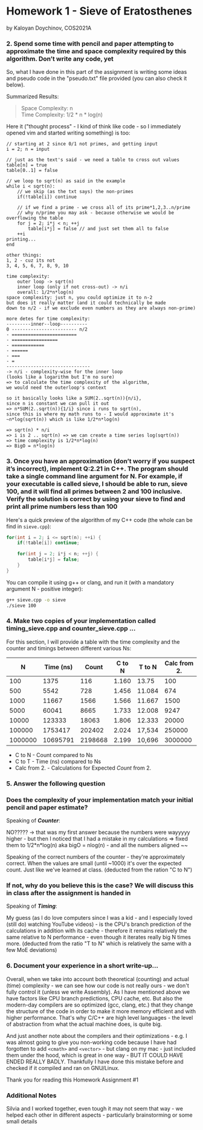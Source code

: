 # Homework 1 - Sieve of Eratosthenes

by Kaloyan Doychinov, COS2021A

### 2. Spend some time with pencil and paper attempting to approximate the time and space complexity required by this algorithm. Don’t write any code, yet

So, what I have done in this part of the assignment is writing some ideas and pseudo code in the "pseudo.txt" file provided (you can also check it below).

Summarized Results:

> Space Complexity: n  
> Time Complexity: 1/2 \* n \* log(n)

Here it ("thought process" - I kind of think like code - so I immediately opened vim and started writing something) is too:

```plaintext
// starting at 2 since 0/1 not primes, and getting input
i = 2; n = input

// just as the text's said - we need a table to cross out values
table[n] = true
table[0..1] = false

// we loop to sqrt(n) as said in the example
while i < sqrt(n):
	// we skip (as the txt says) the non-primes
	if(!table[i]) continue

	// if we find a prime - we cross all of its prime*1,2,3..n/prime
	// why n/prime you may ask - because otherwise we would be overflowing the table
	for j = 2; i*j < n; ++j
		table[i*j] = false // and just set them all to false
	++i
printing...
end

other things:
1, 2 - cuz its not
3, 4, 5, 6, 7, 8, 9, 10

time complexity:
	outer loop -> sqrt(n)
	inner loop (only if not cross-out) -> n/i
	overall: 1/2*n*log(n)
space complexity: just n, you could optimize it to n-2 
but does it really matter (and it could technically be made 
down to n/2 - if we exclude even numbers as they are always non-prime)

more detes for time complexity:
---------inner--loop----------
0 ------------------------ n/2
- ========================
- =================
- ============
- ======
- ===
- =
-------------------------------
-> n/i - complexity-wise for the inner loop 
(looks like a logarithm but I'm no sure)
=> to calculate the time complexity of the algorithm, 
we would need the outerloop's context

so it basically looks like a SUM(2..sqrt(n)){n/i}, 
since n is constant we can pull it out
=> n*SUM(2..sqrt(n)){1/i} since i runs to sqrt(n), 
since this is where my math runs to - I would approximate it's
~n*log(sqrt(n)) which is like 1/2*n*log(n)

=> sqrt(n) * n/i
=> i is 2 .. sqrt(n) => we can create a time series log(sqrt(n))
=> time complexity is 1/2*n*log(n)
=> BigO = n*log(n)
```

### 3. Once you have an approximation (don’t worry if you suspect it’s incorrect), implement Q:2.21 in C++. The program should take a single command line argument for N. For example, if your executable is called sieve, I should be able to run, sieve 100, and it will find all primes between 2 and 100 inclusive. Verify the solution is correct by using your sieve to find and print all prime numbers less than 100

Here's a quick preview of the algorithm of my C++ code (the whole can be find in `sieve.cpp`):

```cpp
for(int i = 2; i <= sqrt(n); ++i) {
    if(!table[i]) continue;

    for(int j = 2; i*j < n; ++j) {
        table[i*j] = false;
    }
}
```

You can compile it using g++ or clang, and run it (with a mandatory argument N - positive integer):

```bash
g++ sieve.cpp -o sieve
./sieve 100
```

### 4. Make two copies of your implementation called timing_sieve.cpp and counter_sieve.cpp ...

For this section, I will provide a table with the time complexity and the counter and timings between different various Ns:

| N      | Time (ns) | Count  | C to N | T to N | Calc from 2.  |
|--------|-----------|--------|--------|--------|---------------|
| 100    | 1375      | 116    | 1.160  | 13.75  | 100           |
| 500    | 5542      | 728    | 1.456  | 11.084 | 674           |
| 1000   | 11667     | 1566   | 1.566  | 11.667 | 1500          |
| 5000   | 60041     | 8665   | 1.733  | 12.008 | 9247          |
| 10000  | 123333    | 18063  | 1.806  | 12.333 | 20000         |
| 100000 | 1753417   | 202402 | 2.024  | 17,534 | 250000        |
| 1000000| 10695791  | 2198668| 2.199  | 10,696 | 3000000       |

- C to N - Count compared to Ns
- C to T - Time (ns) compared to Ns
- Calc from 2. - Calculations for Expected *Count* from 2.

### 5. Answer the following question

### Does the complexity of your implementation match your initial pencil and paper estimate?

Speaking of ***Counter***:

NO????? -> that was my first answer because the numbers were wayyyyy higher - but then I noticed that I had a mistake in my calculations => fixed them to 1/2\*n\*log(n) aka bigO = nlog(n) - and all the numbers aligned ~~

Speaking of the correct numbers of the counter - they're approximately correct. When the values are small (until ~1000) it's over the expected count. Just like we've learned at class. (deducted from the ration "C to N")

### If not, why do you believe this is the case? We will discuss this in class after the assignment is handed in

Speaking of ***Timing***:

My guess (as I do love computers since I was a kid - and I especially loved (still do) watching YouTube videos) - is the CPU's branch prediction of the calculations in addition with its cache - therefore it remains relatively the same relative to N performance - even though it iterates really big N times more. (deducted from the ratio "T to N" which is relatively the same with a few MoE deviations)

### 6. Document your experience in a short write-up...

Overall, when we take into account both theoretical (counting) and actual (time) complexity - we can see how our code is not really ours - we don't fully control it (unless we write Assembly). As I have mentioned above we have factors like CPU branch predictions, CPU cache, etc. But also the modern-day compilers are so optimized (gcc, clang, etc.) that they change the structure of the code in order to make it more memory efficient and with higher performance. That's why C/C++ are high level languages - the level of abstraction from what the actual machine does, is quite big.

And just another note about the compilers and their optimizations - e.g. I was almost going to give you non-working code because I have had forgotten to add `<cmath>` and `<vector>` - but clang on my mac - just included them under the hood, which is great in one way - BUT IT COULD HAVE ENDED REALLY BADLY. Thankfully I have done this mistake before and checked if it compiled and ran on GNU/Linux.

Thank you for reading this Homework Assignment #1

### Additional Notes

Silvia and I worked together, even tough it may not seem that way - we helped each other in different aspects - particularly brainstorming or some small details
